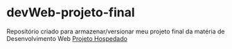 # devWeb-projeto-final
 Repositório criado para armazenar/versionar meu projeto final da matéria de Desenvolvimento Web
[Projeto Hospedado](https://bb1u3.github.io/devWeb-projeto-final/index.html)
